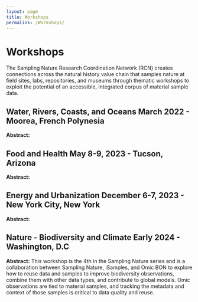 ```yaml
---
layout: page
title: Workshops
permalink: /Workshops/
---
```


# Workshops
The Sampling Nature Research Coordination Network (RCN) creates connections across the natural history value chain that samples nature at field sites, labs, repositories, and museums through thematic workshops to exploit the potential of an accessible, integrated corpus of material sample data. 


## Water, Rivers, Coasts, and Oceans March 2022 - Moorea, French Polynesia



**Abstract:** 

## Food and Health May 8-9, 2023 - Tucson, Arizona


**Abstract:** 

## Energy and Urbanization December 6-7, 2023 - New York City, New York  


**Abstract:** 

## Nature - Biodiversity and Climate Early 2024 - Washington, D.C 

**Abstract:** This workshop is the 4th in the Sampling Nature series and is a collaboration between Sampling Nature, iSamples, and Omic BON to explore how to reuse data and samples to improve biodiversity observations, combine them with other data types, and contribute to global models. Omic observations are tied to material samples, and tracking the metadata and context of those samples is critical to data quality and reuse.

